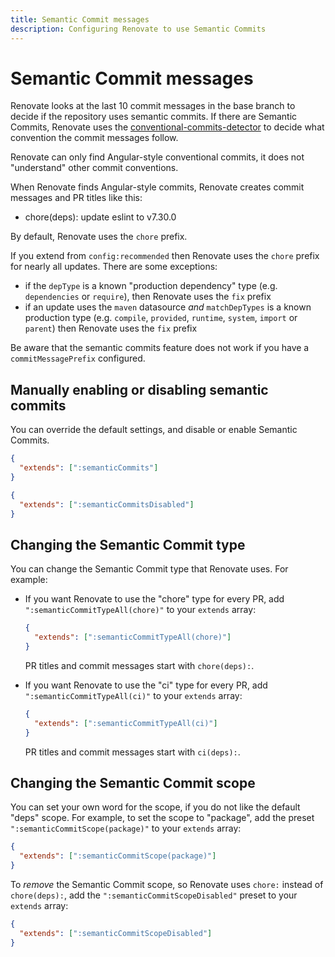 ```yaml
---
title: Semantic Commit messages
description: Configuring Renovate to use Semantic Commits
---
```


# Semantic Commit messages

Renovate looks at the last 10 commit messages in the base branch to decide if the repository uses semantic commits.
If there are Semantic Commits, Renovate uses the [conventional-commits-detector](https://github.com/conventional-changelog/conventional-commits-detector) to decide what convention the commit messages follow.

Renovate can only find Angular-style conventional commits, it does not "understand" other commit conventions.

When Renovate finds Angular-style commits, Renovate creates commit messages and PR titles like this:

- chore(deps): update eslint to v7.30.0

By default, Renovate uses the `chore` prefix.

If you extend from `config:recommended` then Renovate uses the `chore` prefix for nearly all updates.
There are some exceptions:

- if the `depType` is a known "production dependency" type (e.g. `dependencies` or `require`), then Renovate uses the `fix` prefix
- if an update uses the `maven` datasource _and_ `matchDepTypes` is a known production type (e.g. `compile`, `provided`, `runtime`, `system`, `import` or `parent`) then Renovate uses the `fix` prefix

Be aware that the semantic commits feature does not work if you have a `commitMessagePrefix` configured.

## Manually enabling or disabling semantic commits

You can override the default settings, and disable or enable Semantic Commits.

```json title="If you want Renovate to use Semantic Commits"
{
  "extends": [":semanticCommits"]
}
```

```json title="If you want Renovate to stop using Semantic Commits"
{
  "extends": [":semanticCommitsDisabled"]
}
```

## Changing the Semantic Commit type

You can change the Semantic Commit type that Renovate uses.
For example:

- If you want Renovate to use the "chore" type for every PR, add `":semanticCommitTypeAll(chore)"` to your `extends` array:

  ```json
  {
    "extends": [":semanticCommitTypeAll(chore)"]
  }
  ```

  PR titles and commit messages start with `chore(deps):`.

- If you want Renovate to use the "ci" type for every PR, add `":semanticCommitTypeAll(ci)"` to your `extends` array:

  ```json
  {
    "extends": [":semanticCommitTypeAll(ci)"]
  }
  ```

  PR titles and commit messages start with `ci(deps):`.

## Changing the Semantic Commit scope

You can set your own word for the scope, if you do not like the default "deps" scope.
For example, to set the scope to "package", add the preset `":semanticCommitScope(package)"` to your `extends` array:

```json
{
  "extends": [":semanticCommitScope(package)"]
}
```

To _remove_ the Semantic Commit scope, so Renovate uses `chore:` instead of `chore(deps):`, add the `":semanticCommitScopeDisabled"` preset to your `extends` array:

```json
{
  "extends": [":semanticCommitScopeDisabled"]
}
```
